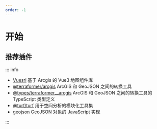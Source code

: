 ```yaml
---
order: -1
---
```


# 开始

## 推荐插件

::: info

- [Vuesri](https://www.npmjs.com/package/@vuesri/core) 基于 Arcgis 的 Vue3 地图组件库
- [@terraformer/arcgis](https://www.npmjs.com/package/@terraformer/arcgis) ArcGIS 和 GeoJSON 之间的转换工具
- [@types/terraformer\_\_arcgis](https://www.npmjs.com/package/@types/terraformer__arcgis) ArcGIS 和 GeoJSON 之间的转换工具的 TypeScript 类型定义
- [@turf/turf](https://www.npmjs.com/package/@turf/turf) 用于空间分析的模块化工具集
- [geojson](https://www.npmjs.com/package/geojson) GeoJSON 对象的 JavaScript 实现

:::
